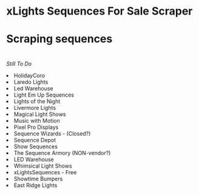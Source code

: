 # xLights Sequences For Sale Scraper
#
#
# Scraping sequences

#
<i>Still To Do</i>

<li>HolidayCoro</li>
<li>Laredo Lights</li>
<li>Led Warehouse</li>
<li>Light Em Up Sequences</li>
<li>Lights of the Night</li>
<li>Livermore Lights</li>
<li>Magical Light Shows</li>
<li>Music with Motion</li>
<li>Pixel Pro Displays</li>
<li>Sequence Wizards - (Closed?)</li>
<li>Sequence Depot</li>
<li>Show Sequences</li>
<li>The Sequence Armory (NON-vendor?)</li>
<li>LED Warehouse</li>
<li>Whimsical Light Shows</li>
<li>xLightsSequences - Free</li>
<li>Showtime Bumpers</li>
<li>East Ridge Lights</li>

